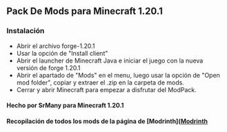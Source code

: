 ## Pack De Mods para Minecraft 1.20.1

### Instalación 

* Abrir el archivo forge-1.20.1
* Usar la opción de "Install client"
* Abrir el launcher de Minecraft Java e iniciar el juego con la nueva versión de forge 1.20.1
* Abrir el apartado de "Mods" en el menu, luego usar la opción de "Open mod folder", copiar y extraer el .zip en la carpeta de mods.
* Cerrar y abrir Minecraft para empezar a disfrutar del ModPack.


#### Hecho por SrMany para Minecraft 1.20.1

#### Recopilación de todos los mods de la página de [Modrinth]([Modrinth](https://modrinth.com/mods)
